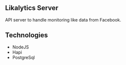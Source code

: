 Likalytics Server
----------

API server to handle monitoring like data from Facebook.

## Technologies
* NodeJS
* Hapi
* PostgreSql
